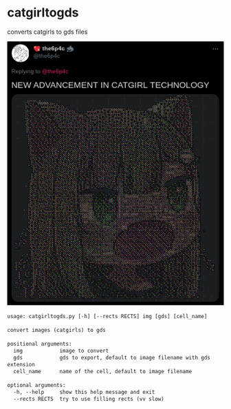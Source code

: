 catgirltogds
============
converts catgirls to gds files

![](_tweet.png)

```
usage: catgirltogds.py [-h] [--rects RECTS] img [gds] [cell_name]

convert images (catgirls) to gds

positional arguments:
  img            image to convert
  gds            gds to export, default to image filename with gds extension
  cell_name      name of the cell, default to image filename

optional arguments:
  -h, --help     show this help message and exit
  --rects RECTS  try to use filling rects (vv slow)
```
